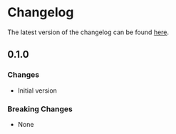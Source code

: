 # Changelog

The latest version of the changelog can be found [here](https://github.com/Azure/bicep-registry-modules/blob/main/avm/res/edge/site/sub-scope/CHANGELOG.md).

## 0.1.0

### Changes

- Initial version

### Breaking Changes

- None
